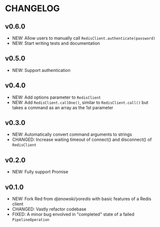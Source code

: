 # CHANGELOG

## v0.6.0

- NEW: Allow users to manually call `RedisClient.authenticate(password)`
- NEW: Start writing tests and documentation

## v0.5.0

- NEW: Support authentication

## v0.4.0

- NEW: Add options parameter to `RedisClient`
- NEW: Add `RedisClient.callOne()`, similar to `RedisClient.call()` but takes a command as an array as the 1st parameter

## v0.3.0

- NEW: Automatically convert command arguments to strings
- CHANGED: Increase waiting timeout of connect() and disconnect() of `RedisClient`

## v0.2.0

- NEW: Fully support Promise

## v0.1.0

- NEW: Fork Red from _djanowski/yoredis_ with basic features of a Redis client
- CHANGED: Vastly refactor codebase
- FIXED: A minor bug envolved in "completed" state of a failed `PipelineOperation`
